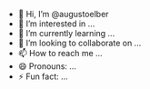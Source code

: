 - 👋 Hi, I’m @augustoelber
- 👀 I’m interested in ...
- 🌱 I’m currently learning ...
- 💞️ I’m looking to collaborate on ...
- 📫 How to reach me ...
- 😄 Pronouns: ...
- ⚡ Fun fact: ...

<!---
augustoelber/augustoelber is a ✨ special ✨ repository because its `README.md` (this file) appears on your GitHub profile.
You can click the Preview link to take a look at your changes.
--->
